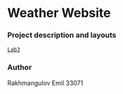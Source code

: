 # Weather Website

### Project description and layouts 

[`Lab3`](https://vk.com/@itmowebdev21-laboratornaya-rabota-3)

### Author
Rakhmangulov Emil 33071
